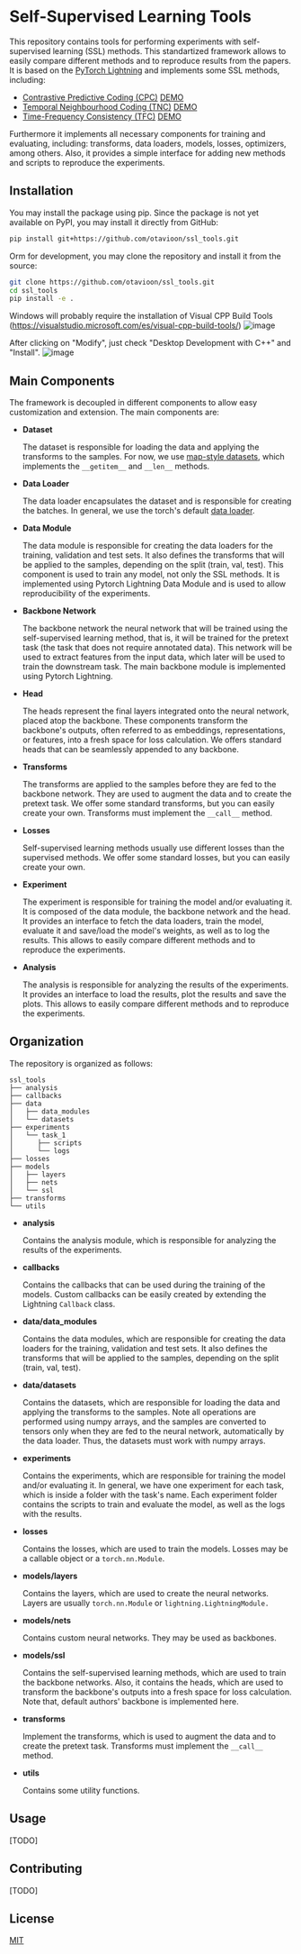 # Self-Supervised Learning Tools

This repository contains tools for performing experiments with self-supervised 
learning (SSL) methods. This standartized framework allows to easily compare 
different methods and to reproduce results from the papers. It is based on the 
[PyTorch Lightning](https://lightning.ai/) and implements some SSL methods, 
including:

- [Contrastive Predictive Coding (CPC)](https://arxiv.org/abs/1807.03748)   [DEMO]()
- [Temporal Neighbourhood Coding (TNC)](https://arxiv.org/abs/2106.00750)   [DEMO]()
- [Time-Frequency Consistency (TFC)](https://arxiv.org/abs/2206.08496)      [DEMO]()

Furthermore it implements all necessary components for training and evaluating,
including: transforms, data loaders, models, losses, optimizers, among others.
Also, it provides a simple interface for adding new methods and scripts to 
reproduce the experiments.

## Installation

You may install the package using pip. Since the package is not yet available
on PyPI, you may install it directly from GitHub:

```bash
pip install git+https://github.com/otavioon/ssl_tools.git
```

Orm for development, you may clone the repository and install it from the source:

```bash
git clone https://github.com/otavioon/ssl_tools.git
cd ssl_tools
pip install -e .
```

Windows will probably require the installation of Visual CPP Build Tools (https://visualstudio.microsoft.com/es/visual-cpp-build-tools/) 
![image](https://github.com/otavioon/ssl_tools/assets/3834743/da629eb8-f22b-42d9-9803-c0eaac8f0091)

After clicking on "Modify", just check "Desktop Development with C++" and "Install".
![image](https://github.com/otavioon/ssl_tools/assets/3834743/f0d50929-7ce7-4356-bb01-b871d8920904)


## Main Components

The framework is decoupled in different components to allow easy customization
and extension. The main components are:

- **Dataset**

    The dataset is responsible for loading the data and applying the transforms
    to the samples. For now, we use 
    [map-style datasets](https://pytorch.org/docs/stable/data.html#map-style-datasets),
    which implements the `__getitem__` and `__len__` methods. 

- **Data Loader**

    The data loader encapsulates the dataset and is responsible for creating the
    batches. In general, we use the torch's default 
    [data loader](https://pytorch.org/docs/stable/data.html#torch.utils.data.DataLoader).

- **Data Module**

    The data module is responsible for creating the data loaders for the 
    training, validation and test sets. It also defines the transforms that 
    will be applied to the samples, depending on the split (train, val, test).
    This component is used to train any model, not only the SSL methods. It is 
    implemented using Pytorch Lightning Data Module and is used to allow 
    reproducibility of the experiments.

- **Backbone Network**

    The backbone network the neural network that will be trained using the
    self-supervised learning method, that is, it will be trained for the 
    pretext task (the task that does not require annotated data). This network
    will be used to extract features from the input data, which later will be
    used to train the downstream task. The main backbone module is implemented 
    using Pytorch Lightning.

- **Head**

    The heads represent the final layers integrated onto the neural network, 
    placed atop the backbone. These components transform the backbone's 
    outputs, often referred to as embeddings, representations, or features, 
    into a fresh space for loss calculation. We offers standard heads that can 
    be seamlessly appended to any backbone.

- **Transforms**

    The transforms are applied to the samples before they are fed to the 
    backbone network. They are used to augment the data and to create the 
    pretext task. We offer some standard transforms, but you can easily create
    your own. Transforms must implement the `__call__` method.

- **Losses**

    Self-supervised learning methods usually use different losses than the
    supervised methods. We offer some standard losses, but you can easily
    create your own.

- **Experiment**

    The experiment is responsible for training the model and/or evaluating it. 
    It is composed of the data module, the backbone network and the head. It 
    provides an interface to fetch the data loaders, train the model, evaluate
    it and save/load the model's weights, as well as to log the results. This
    allows to easily compare different methods and to reproduce the experiments.

- **Analysis**

    The analysis is responsible for analyzing the results of the experiments.
    It provides an interface to load the results, plot the results and save
    the plots. This allows to easily compare different methods and to reproduce
    the experiments.

## Organization

The repository is organized as follows:

```
ssl_tools
├── analysis
├── callbacks
├── data
│   ├── data_modules
│   └── datasets
├── experiments
│   └── task_1
│      ├── scripts
│      └── logs
├── losses
├── models
│   ├── layers
│   ├── nets
│   └── ssl
├── transforms
└── utils

```

* **analysis**

    Contains the analysis module, which is responsible for analyzing the 
    results of the experiments.

* **callbacks**

    Contains the callbacks that can be used during the training of the models.
    Custom callbacks can be easily created by extending the Lightning 
    `Callback` class.

* **data/data_modules**

    Contains the data modules, which are responsible for creating the data 
    loaders for the training, validation and test sets. It also defines the 
    transforms that will be applied to the samples, depending on the split 
    (train, val, test).

* **data/datasets**

    Contains the datasets, which are responsible for loading the data and 
    applying the transforms to the samples. Note all operations are performed 
    using numpy arrays, and the samples are converted to tensors only when they 
    are fed to the neural network, automatically by the data loader. Thus,
    the datasets must work with numpy arrays.

* **experiments**

    Contains the experiments, which are responsible for training the model 
    and/or evaluating it. In general, we have one experiment for each task, 
    which is inside a folder with the task's name. Each experiment folder
    contains the scripts to train and evaluate the model, as well as the
    logs with the results.

* **losses**

    Contains the losses, which are used to train the models. Losses may be a 
    callable object or a ``torch.nn.Module``.

* **models/layers**

    Contains the layers, which are used to create the neural networks. Layers are
    usually ``torch.nn.Module`` or ``lightning.LightningModule.``

* **models/nets**

    Contains custom neural networks. They may be used as backbones.

* **models/ssl**

    Contains the self-supervised learning methods, which are used to train the
    backbone networks. Also, it contains the heads, which are used to transform
    the backbone's outputs into a fresh space for loss calculation. Note that, 
    default authors' backbone is implemented here. 

* **transforms**

    Implement the transforms, which is used to augment the data and to create
    the pretext task. Transforms must implement the `__call__` method.

* **utils**

    Contains some utility functions.


## Usage

[TODO]

## Contributing

[TODO]

## License

[MIT](https://choosealicense.com/licenses/mit/)
